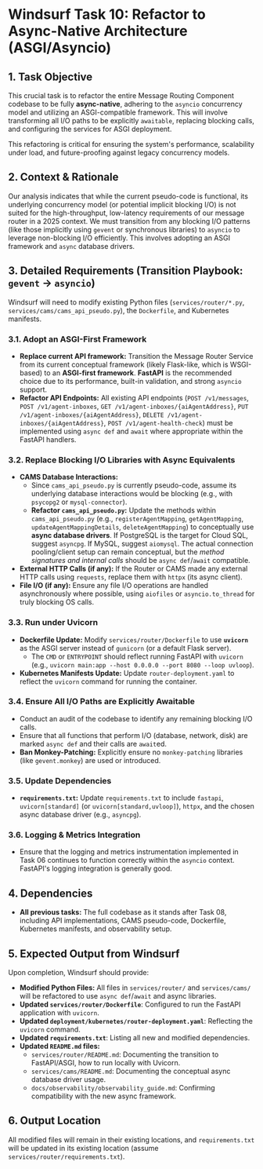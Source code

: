 # Windsurf Task 10: Refactor to Async-Native Architecture (ASGI/Asyncio)

## 1. Task Objective

This crucial task is to refactor the entire Message Routing Component codebase to be fully **async-native**, adhering to the `asyncio` concurrency model and utilizing an ASGI-compatible framework. This will involve transforming all I/O paths to be explicitly `awaitable`, replacing blocking calls, and configuring the services for ASGI deployment.

This refactoring is critical for ensuring the system's performance, scalability under load, and future-proofing against legacy concurrency models.

## 2. Context & Rationale

Our analysis indicates that while the current pseudo-code is functional, its underlying concurrency model (or potential implicit blocking I/O) is not suited for the high-throughput, low-latency requirements of our message router in a 2025 context. We must transition from any blocking I/O patterns (like those implicitly using `gevent` or synchronous libraries) to `asyncio` to leverage non-blocking I/O efficiently. This involves adopting an ASGI framework and `async` database drivers.

## 3. Detailed Requirements (Transition Playbook: `gevent` → `asyncio`)

Windsurf will need to modify existing Python files (`services/router/*.py`, `services/cams/cams_api_pseudo.py`), the `Dockerfile`, and Kubernetes manifests.

### 3.1. Adopt an ASGI-First Framework

* **Replace current API framework:** Transition the Message Router Service from its current conceptual framework (likely Flask-like, which is WSGI-based) to an **ASGI-first framework**. **FastAPI** is the recommended choice due to its performance, built-in validation, and strong `asyncio` support.
* **Refactor API Endpoints:** All existing API endpoints (`POST /v1/messages`, `POST /v1/agent-inboxes`, `GET /v1/agent-inboxes/{aiAgentAddress}`, `PUT /v1/agent-inboxes/{aiAgentAddress}`, `DELETE /v1/agent-inboxes/{aiAgentAddress}`, `POST /v1/agent-health-check`) must be implemented using `async def` and `await` where appropriate within the FastAPI handlers.

### 3.2. Replace Blocking I/O Libraries with Async Equivalents

* **CAMS Database Interactions:**
    * Since `cams_api_pseudo.py` is currently pseudo-code, assume its underlying database interactions would be blocking (e.g., with `psycopg2` or `mysql-connector`).
    * **Refactor `cams_api_pseudo.py`:** Update the methods within `cams_api_pseudo.py` (e.g., `registerAgentMapping`, `getAgentMapping`, `updateAgentMappingDetails`, `deleteAgentMapping`) to conceptually use **async database drivers**. If PostgreSQL is the target for Cloud SQL, suggest `asyncpg`. If MySQL, suggest `aiomysql`. The actual connection pooling/client setup can remain conceptual, but the *method signatures and internal calls* should be `async def`/`await` compatible.
* **External HTTP Calls (if any):** If the Router or CAMS made any external HTTP calls using `requests`, replace them with `httpx` (its async client).
* **File I/O (if any):** Ensure any file I/O operations are handled asynchronously where possible, using `aiofiles` or `asyncio.to_thread` for truly blocking OS calls.

### 3.3. Run under Uvicorn

* **Dockerfile Update:** Modify `services/router/Dockerfile` to use **`uvicorn`** as the ASGI server instead of `gunicorn` (or a default Flask server).
    * The `CMD` or `ENTRYPOINT` should reflect running FastAPI with `uvicorn` (e.g., `uvicorn main:app --host 0.0.0.0 --port 8080 --loop uvloop`).
* **Kubernetes Manifests Update:** Update `router-deployment.yaml` to reflect the `uvicorn` command for running the container.

### 3.4. Ensure All I/O Paths are Explicitly Awaitable

* Conduct an audit of the codebase to identify any remaining blocking I/O calls.
* Ensure that all functions that perform I/O (database, network, disk) are marked `async def` and their calls are `await`ed.
* **Ban Monkey-Patching:** Explicitly ensure no `monkey-patching` libraries (like `gevent.monkey`) are used or introduced.

### 3.5. Update Dependencies

* **`requirements.txt`:** Update `requirements.txt` to include `fastapi`, `uvicorn[standard]` (or `uvicorn[standard,uvloop]`), `httpx`, and the chosen async database driver (e.g., `asyncpg`).

### 3.6. Logging & Metrics Integration

* Ensure that the logging and metrics instrumentation implemented in Task 06 continues to function correctly within the `asyncio` context. FastAPI's logging integration is generally good.

## 4. Dependencies

* **All previous tasks:** The full codebase as it stands after Task 08, including API implementations, CAMS pseudo-code, Dockerfile, Kubernetes manifests, and observability setup.

## 5. Expected Output from Windsurf

Upon completion, Windsurf should provide:

* **Modified Python Files:** All files in `services/router/` and `services/cams/` will be refactored to use `async def`/`await` and async libraries.
* **Updated `services/router/Dockerfile`**: Configured to run the FastAPI application with `uvicorn`.
* **Updated `deployment/kubernetes/router-deployment.yaml`**: Reflecting the `uvicorn` command.
* **Updated `requirements.txt`**: Listing all new and modified dependencies.
* **Updated `README.md` files:**
    * `services/router/README.md`: Documenting the transition to FastAPI/ASGI, how to run locally with Uvicorn.
    * `services/cams/README.md`: Documenting the conceptual async database driver usage.
    * `docs/observability/observability_guide.md`: Confirming compatibility with the new async framework.

## 6. Output Location

All modified files will remain in their existing locations, and `requirements.txt` will be updated in its existing location (assume `services/router/requirements.txt`).
